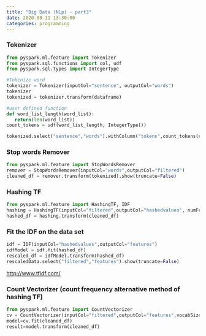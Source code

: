 ```yaml
---
title: "Big Data (NLp) - part3"
date: 2020-08-11 13:30:00
categories: programming
---
```

### Tokenizer
```python
from pyspark.ml.feature import Tokenizer
from pyspark.sql.functions import col, udf
from pyspark.sql.types import IntegerType

#Tokenize word
tokenizer = Tokenizer(inputCol="sentence", outputCol="words")
tokenizer
tokenized = tokenizer.transform(dataframe)

#user defined function
def word_list_length(word_list):
   return(len(word_list))
count_tokens = udf(word_list_length, IntegerType())

tokenized.select("sentence","words").withColumn("tokens",count_tokens(col("words"))).show(truncate=False) //count_token is user defined function
```
### Stop words Remover
```python
from pyspark.ml.feature import StopWordsRemover
remover = StopWordsRemover(inputCol="words",outputCol="filtered")
cleaned_df = remover.transform(tokenized).show(truncate=False)
```
### Hashing TF
```python
from pyspark.ml.feature import HashingTF, IDF
hashing = HashingTF(inputCol="filtered",outputCol="hashedvalues", numFeatures=pow(2,4))
hashed_df = hashing.transform(cleaned_df)
```
### Fit the IDF on the data set
```python
idf = IDF(inputCol="hashedvalues",outputCol="features")
idfModel = idf.fit(hashed_df)
rescaled_df = idfModel.transform(hashed_df)
rescaledData.select("filtered","features").show(truncate=False)
```
http://www.tfidf.com/

### Count Vectorizer (count frequency alternative method of hashing TF)
```python
from pyspark.ml.feature import CountVectorizer
cv = CountVectorizer(inputCol="filtered",outputCol="features",vocabSize=N,minDF=2.0)
model=cv.fit(cleaned_df)
result=model.transform(cleaned_df)
```

